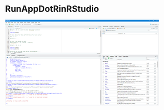 # RunAppDotRinRStudio

![app.R Running In RStudio](/src/images/Screenshot-2024-04-15-124206appDotRRunningInRStudio.png)
